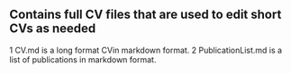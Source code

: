 ## Contains full CV files that are used to edit short CVs as needed

1 CV.md is a long format CVin markdown format.
2 PublicationList.md is a list of publications in markdown format.
